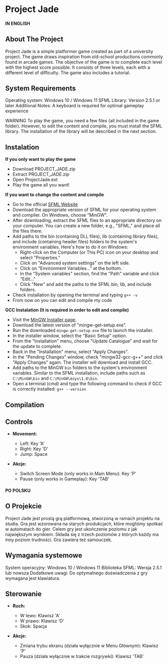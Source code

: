 # Project Jade
#### IN ENGLISH
## About The Project 
Project Jade is a simple platformer game created as part of a university project. The game draws inspiration from old-school productions commonly found in arcade games. The objective of the game is to complete each level with the highest score possible. It consists of three levels, each with a different level of difficulty. The game also includes a tutorial.
## System Requirements
Operating system: Windows 10 / Windows 11
SFML Library: Version 2.5.1 or later
Additional Notes: A keyboard is required for optimal gameplay experience

WARNING
To play the game, you need a few files (all included in the game folder). However, to edit the content and compile, you must install the SFML library. The installation of the library will be described in the next section.
## Instalation
**If you only want to play the game**
   - Download PROJECT_JADE.zip
   - Extract PROJECT_JADE.zip
   - Open ProjectJade.ext
   - Play the game all you want!

**If you want to change the content and compile**
  -  Go to the official [SFML Website](https://www.sfml-dev.org/download.php)
  -  Download the appropriate version of SFML for your operating system and compiler. On Windows, choose "MinGW".
  -  After downloading, extract the SFML files to an appropriate directory on your computer. You can create a new folder, e.g., "SFML," and place all the files there.
  -  Add paths to the bin (containing DLL files), lib (containing library files), and include (containing header files) folders to the system's environment variables. Here's how to do it on Windows:
     - Right-click on the Computer (or This PC) icon on your desktop and select "Properties."
     - Click on "Advanced system settings" on the left side.
     - Click on "Environment Variables..." at the bottom.
     - In the "System variables" section, find the "Path" variable and click "Edit..."
     - Click "New" and add the paths to the SFML bin, lib, and include folders.
  - Check installation by opening the terminal and typing ```g++ -v```
  - From now on you can edit and compile my code

**GCC Instalation (It is required in order to edit and compile)**
   - Visit the [MinGW Installer page](https://osdn.net/projects/mingw/).
   -  Download the latest version of "mingw-get-setup.exe".
   -  Run the downloaded `mingw-get-setup.exe` file to launch the installer.
   -  In the installer window, select the "Basic Setup" option.
   -  From the "Installation" menu, choose "Update Catalogue" and wait for the update to complete.
   -  Back in the "Installation" menu, select "Apply Changes".
   -  In the "Pending Changes" window, check "mingw32-gcc-g++" and click "Apply Changes" again. The installer will download and install GCC.
   -  Add paths to the MinGW `bin` folders to the system's environment variables. Similar to the SFML installation, include paths such as `C:\MinGW\bin` and `C:\MinGW\msys\1.0\bin`.
   -  Open a terminal (cmd) and type the following command to check if GCC is correctly installed: ```g++ --version```
   
## Compilation

## Controls
- **Movement:**
  - Left: Key 'A'
  - Right: Key 'D'
  - Jump: Space

- **Akcje:**
  - Switch Screen Mode (only works in Main Menu): Key 'P'
  - Pause (only works in Gameplay): Key 'TAB'

#### PO POLSKU
## O Projekcie
Project Jade jest prostą grą platformową, stworzoną w ramach projektu na studia.  Gra jest wzorowana na starych produkcjach, które mogliśmy spotkać w automatach do gier. Celem gry jest ukończenie poziomu z jak największym wynikiem. Składa się z trzech poziomów z których każdy ma inny poziom trudności. Gra zawiera też samouczek.
## Wymagania systemowe
System operacyjny: Windows 10 / Windows 11
Biblioteka SFML: Wersja 2.5.1 lub nowsza
Dodatkowe uwagi: Do optymalnego doświadczenia z gry wymagana jest klawiatura.
## Sterowanie
- **Ruch:**
  - W lewo: Klawisz 'A'
  - W prawo: Klawisz 'D'
  - Skok: Spacja

- **Akcje:**
  - Zmiana trybu ekranu (działa wyłącznie w Menu Głównym): Klawisz 'P'
  - Pauza (działa wyłącznie w trakcie rozgrywki): Klawisz 'TAB'
